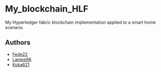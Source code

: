 # My_blockchain_HLF

My Hyperledger fabric blockchain implementation applied to a smart home scenario.

## Authors

- [Fede22](https://github.com/Fede22dev)
- [Lampe96](https://github.com/Lampe96)
- [Kuka621](https://github.com/kuka621)